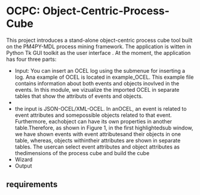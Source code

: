 # OCPC: Object-Centric-Process-Cube

This project introduces a stand-alone object-centric process cube tool built on the PM4PY-MDL process mining framework. The application is witten in Python  Tk  GUI  toolkit  as  the  user interface . At the moment, the application has four three parts:
- Input: You can insert an OCEL log using the submenue for inserting a log. Ana example of OCEL is located in example_OCEL. This example file contains information about both events and objects inovlved in the events. In this module, we vizualize the imported OCEL in separate tables that show the attributs of events and objects.
- 
- the   input   is   JSON-OCEL/XML-OCEL.   In   anOCEL,  an  event  is  related  to  event  attributes  and  somepossible  objects  related  to  that  event.  Furthermore, eachobject  can  have  its  own  properties  in  another  table.Therefore, as shown in Figure 1, in the first highlightedsub window, we have shown events with event attributesand  their  objects  in  one  table,  whereas,  objects  withintheir  attributes  are  shown  in  separate  tables.  The  usercan  select  event  attributes  and  object  attributes  as  thedimensions of the process cube and build the cube
- Wizard
- Output
## requirements

